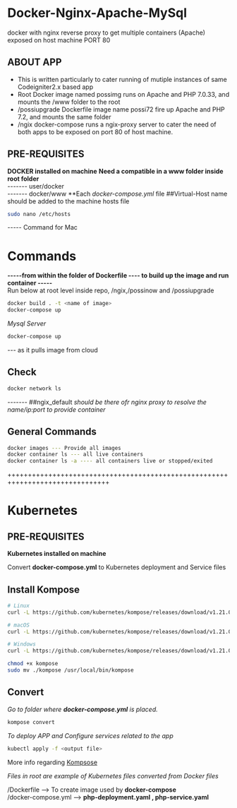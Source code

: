 # Docker-Nginx-Apache-MySql
docker with nginx reverse proxy to get multiple containers (Apache) exposed on host machine PORT 80

## ABOUT APP
- This is written particularly to cater running of mutiple instances of same Codeigniter2.x based app
- Root Docker image named possimg runs on Apache and PHP 7.0.33, and mounts the /www folder to the root
- /possiupgrade Dockerfile image name possi72 fire up Apache and PHP 7.2, and mounts the same folder
- /ngix docker-compose runs a ngix-proxy server to cater the need of both apps to be exposed on port 80 of host machine.

## PRE-REQUISITES
**DOCKER installed on machine**
**Need a compatible in a www folder inside root folder**  
------- user/docker  
------- docker/www 
**Each  *docker-compose.yml* file ##Virtual-Host name should be added to the machine hosts file  
```bash
sudo nano /etc/hosts    
```
----- Command for Mac

# Commands
**-----from within the folder of Dockerfile ---- to build up the image and run container -----**  
Run below at root level inside repo, /ngix,/possinow  and /possiupgrade  
```bash
docker build . -t <name of image>
docker-compose up
```
*Mysql Server*
```bash
docker-compose up
```
--- as it pulls image from cloud

## Check  
```bash
docker network ls
```
------- ##ngix_default *should be there ofr nginx proxy to resolve the name/ip:port to provide container*  

## General Commands  
```bash
docker images --- Provide all images  
docker container ls --- all live containers  
docker container ls -a ---- all containers live or stopped/exited  
```
+++++++++++++++++++++++++++++++++++++++++++++++++++++++++++++++++++++++++++++++

# Kubernetes

## PRE-REQUISITES
**Kubernetes installed on machine**

Convert **docker-compose.yml** to Kubernetes deployment and Service files

## Install Kompose
```bash
# Linux
curl -L https://github.com/kubernetes/kompose/releases/download/v1.21.0/kompose-linux-amd64 -o kompose

# macOS
curl -L https://github.com/kubernetes/kompose/releases/download/v1.21.0/kompose-darwin-amd64 -o kompose

# Windows
curl -L https://github.com/kubernetes/kompose/releases/download/v1.21.0/kompose-windows-amd64.exe -o kompose.exe

chmod +x kompose
sudo mv ./kompose /usr/local/bin/kompose
```

## Convert
*Go to folder where **docker-compose.yml** is placed.*

```bash
kompose convert
```
*To deploy APP and Configure services related to the app*

```bash
kubectl apply -f <output file>
```

More info regarding [Kompsose](https://kubernetes.io/docs/tasks/configure-pod-container/translate-compose-kubernetes/)

*Files in root are example of Kubernetes files converted from Docker files*

/Dockerfile --> To create image used by **docker-compose**  
/docker-compose.yml --> **php-deployment.yaml , php-service.yaml**  





